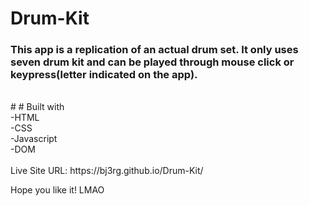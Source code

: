# Drum-Kit

### This app is a replication of an actual drum set. It only uses seven drum kit and can be played through mouse click or keypress(letter indicated on the app).

<br/>
# # Built with
<br/>
-HTML
<br/>
-CSS
<br/>
-Javascript
<br/>
-DOM
<br/>
<br/>
Live Site URL:  https://bj3rg.github.io/Drum-Kit/
<br/>

Hope you like it! LMAO
